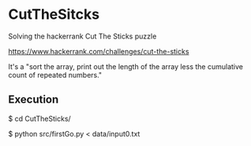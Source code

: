 # CutTheSitcks

Solving the hackerrank Cut The Sticks puzzle

https://www.hackerrank.com/challenges/cut-the-sticks

It's a "sort the array, print out the length of the array less the cumulative count of repeated numbers."

## Execution

$ cd CutTheSticks/

$ python src/firstGo.py < data/input0.txt
